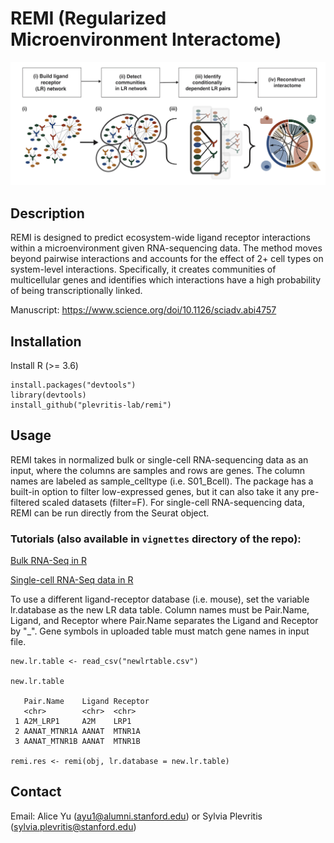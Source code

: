 # REMI (Regularized Microenvironment Interactome)

![plot](https://github.com/plevritis-lab/remi/blob/master/extra/remi_figure.png?raw=true)

## Description
REMI is designed to predict ecosystem-wide ligand receptor interactions within a microenvironment given RNA-sequencing data. The method moves beyond pairwise interactions and accounts for the effect of 2+ cell types on system-level interactions. Specifically, it creates communities of multicellular genes and identifies which interactions have a high probability of being transcriptionally linked. 

Manuscript: https://www.science.org/doi/10.1126/sciadv.abi4757

## Installation

Install R (>= 3.6) 
```
install.packages("devtools")
library(devtools)
install_github("plevritis-lab/remi")
```

## Usage

REMI takes in normalized bulk or single-cell RNA-sequencing data as an input, where the columns are samples and rows are genes. The column names are labeled as sample_celltype (i.e. S01_Bcell). The package has a built-in option to filter low-expressed genes, but it can also take it any pre-filtered scaled datasets (filter=F). For single-cell RNA-sequencing data, REMI can be run directly from the Seurat object.

### Tutorials (also available in  `vignettes` directory of the repo):

[Bulk RNA-Seq in R](http://htmlpreview.github.io/?https://github.com/plevritis-lab/remi/blob/master/vignettes/REMI_Tutorial.html)

[Single-cell RNA-Seq data in R](http://htmlpreview.github.io/?https://github.com/ayu1/remi/blob/master/vignettes/singleCell_REMITutorial.html)

To use a different ligand-receptor database (i.e. mouse), set the variable lr.database as the new LR data table. 
Column names must be Pair.Name, Ligand, and Receptor where Pair.Name separates the Ligand and Receptor by "_".
Gene symbols in uploaded table must match gene names in input file. 

```
new.lr.table <- read_csv("newlrtable.csv")

new.lr.table

   Pair.Name    Ligand Receptor
   <chr>        <chr>  <chr>   
 1 A2M_LRP1     A2M    LRP1    
 2 AANAT_MTNR1A AANAT  MTNR1A  
 3 AANAT_MTNR1B AANAT  MTNR1B 

remi.res <- remi(obj, lr.database = new.lr.table)
```

## Contact
Email: Alice Yu (ayu1@alumni.stanford.edu) or Sylvia Plevritis (sylvia.plevritis@stanford.edu)
